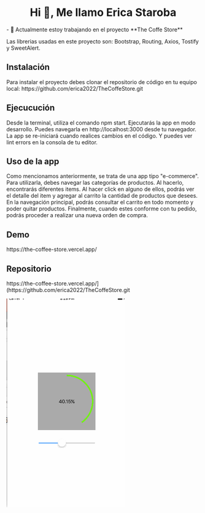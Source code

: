 <h1 align="center">Hi 👋, Me llamo Erica Staroba</h1>
- 🔭 Actualmente estoy trabajando en el proyecto **The Coffe Store**

<p>Las librerias usadas en este proyecto son: Bootstrap, Routing, Axios, Tostify y SweetAlert.</p>

<h2>Instalación</h2>
Para instalar el proyecto debes clonar el repositorio de código en tu equipo local:
https://github.com/erica2022/TheCoffeStore.git

<h2>Ejecucución</h2>
<p>Desde la terminal, utiliza el comando npm start. Ejecutarás la app en modo desarrollo. Puedes navegarla en http://localhost:3000 desde tu navegador. La app se re-iniciará cuando realices cambios en el código. Y puedes ver lint errors en la consola de tu editor. </P>

<h2>Uso de la app</h2>
<p>Como mencionamos anteriormente, se trata de una app tipo "e-commerce". Para utilizarla, debes navegar las categorías de productos. Al hacerlo, encontrarás diferentes items. Al hacer click en alguno de ellos, podrás ver el detalle del item y agregar al carrito la cantidad de productos que desees.
En la navegación principal, podrás consultar el carrito en todo momento y poder quitar productos.
Finalmente, cuando estes conforme con tu pedido, podrás proceder a realizar una nueva orden de compra. </P>

<h2>Demo</h2>
<p>https://the-coffee-store.vercel.app/</P>

<h2>Repositorio</h2>
<p>https://the-coffee-store.vercel.app/](https://github.com/erica2022/TheCoffeStore.git</P>

![image](https://github.com/ZhengYaWei1992/ZWProgressView/blob/master/Untitled3.gif)
